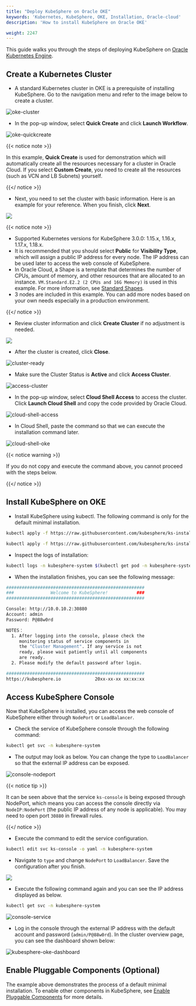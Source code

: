 ```yaml
---
title: "Deploy KubeSphere on Oracle OKE"
keywords: 'Kubernetes, KubeSphere, OKE, Installation, Oracle-cloud'
description: 'How to install KubeSphere on Oracle OKE'

weight: 2247
---
```


This guide walks you through the steps of deploying KubeSphere on [Oracle Kubernetes Engine](https://www.oracle.com/cloud/compute/container-engine-kubernetes.html).

## Create a Kubernetes Cluster

- A standard Kubernetes cluster in OKE is a prerequisite of installing KubeSphere. Go to the navigation menu and refer to the image below to create a cluster.

![oke-cluster](https://ap3.qingstor.com/kubesphere-website/docs/oke-cluster.jpg)

- In the pop-up window, select **Quick Create** and click **Launch Workflow**.

![oke-quickcreate](https://ap3.qingstor.com/kubesphere-website/docs/oke-quickcreate.jpg)

{{< notice note >}}

In this example, **Quick Create** is used for demonstration which will automatically create all the resources necessary for a cluster in Oracle Cloud. If you select **Custom Create**, you need to create all the resources (such as VCN and LB Subnets) yourself.

{{</ notice >}} 

- Next, you need to set the cluster with basic information. Here is an example for your reference. When you finish, click **Next**.

![](https://ap3.qingstor.com/kubesphere-website/docs/cluster-setting.jpg)

{{< notice note >}}

- Supported Kubernetes versions for KubeSphere 3.0.0: 1.15.x, 1.16.x, 1.17.x, 1.18.x.
- It is recommended that you should select **Public** for **Visibility Type**, which will assign a public IP address for every node. The IP address can be used later to access the web console of KubeSphere.
- In Oracle Cloud, a Shape is a template that determines the number of CPUs, amount of memory, and other resources that are allocated to an instance. `VM.Standard.E2.2 (2 CPUs and 16G Memory)` is used in this example. For more information, see [Standard Shapes](https://docs.cloud.oracle.com/en-us/iaas/Content/Compute/References/computeshapes.htm#vmshapes__vm-standard).
- 3 nodes are included in this example. You can add more nodes based on your own needs especially in a production environment.

{{</ notice >}} 

- Review cluster information and click **Create Cluster** if no adjustment is needed.

![](https://ap3.qingstor.com/kubesphere-website/docs/create-cluster.jpg)

- After the cluster is created, click **Close**.

![cluster-ready](https://ap3.qingstor.com/kubesphere-website/docs/cluster-ready.jpg)

- Make sure the Cluster Status is **Active** and click **Access Cluster**.

![access-cluster](https://ap3.qingstor.com/kubesphere-website/docs/access-cluster.jpg)

- In the pop-up window, select **Cloud Shell Access** to access the cluster. Click **Launch Cloud Shell** and copy the code provided by Oracle Cloud.

![cloud-shell-access](https://ap3.qingstor.com/kubesphere-website/docs/cloudshell-access.png)

- In Cloud Shell, paste the command so that we can execute the installation command later.

![cloud-shell-oke](https://ap3.qingstor.com/kubesphere-website/docs/oke-cloud-shell.png)

{{< notice warning >}}

If you do not copy and execute the command above, you cannot proceed with the steps below.

{{</ notice >}}

## Install KubeSphere on OKE

- Install KubeSphere using kubectl. The following command is only for the default minimal installation.

```bash
kubectl apply -f https://raw.githubusercontent.com/kubesphere/ks-installer/v3.0.0/deploy/kubesphere-installer.yaml
```

```bash
kubectl apply -f https://raw.githubusercontent.com/kubesphere/ks-installer/v3.0.0/deploy/cluster-configuration.yaml
```

- Inspect the logs of installation:

```bash
kubectl logs -n kubesphere-system $(kubectl get pod -n kubesphere-system -l app=ks-install -o jsonpath='{.items[0].metadata.name}') -f
```

- When the installation finishes, you can see the following message:

```bash
#####################################################
###              Welcome to KubeSphere!           ###
#####################################################

Console: http://10.0.10.2:30880
Account: admin
Password: P@88w0rd

NOTES：
  1. After logging into the console, please check the
     monitoring status of service components in
     the "Cluster Management". If any service is not
     ready, please wait patiently until all components 
     are ready.
  2. Please modify the default password after login.

#####################################################
https://kubesphere.io             20xx-xx-xx xx:xx:xx
```

## Access KubeSphere Console

Now that KubeSphere is installed, you can access the web console of KubeSphere either through `NodePort` or `LoadBalancer`.

- Check the service of KubeSphere console through the following command:

```bash
kubectl get svc -n kubesphere-system
```

- The output may look as below. You can change the type to `LoadBalancer` so that the external IP address can be exposed.

![console-nodeport](https://ap3.qingstor.com/kubesphere-website/docs/nodeport-console.jpg)

{{< notice tip >}}

It can be seen above that the service `ks-console` is being exposed through NodePort, which means you can access the console directly via `NodeIP:NodePort` (the public IP address of any node is applicable). You may need to open port `30880` in firewall rules.

{{</ notice >}}

- Execute the command to edit the service configuration.

```bash
kubectl edit svc ks-console -o yaml -n kubesphere-system
```

- Navigate to `type` and change `NodePort` to `LoadBalancer`. Save the configuration after you finish.

![](https://ap3.qingstor.com/kubesphere-website/docs/change-service-type.png)

- Execute the following command again and you can see the IP address displayed as below.

```bash
kubectl get svc -n kubesphere-system
```

![console-service](https://ap3.qingstor.com/kubesphere-website/docs/console-service.png)

- Log in the console through the external IP address with the default account and password (`admin/P@88w0rd`). In the cluster overview page, you can see the dashboard shown below:

![kubesphere-oke-dashboard](https://ap3.qingstor.com/kubesphere-website/docs/kubesphere-oke-dashboard.png)

## Enable Pluggable Components (Optional)

The example above demonstrates the process of a default minimal installation. To enable other components in KubeSphere, see [Enable Pluggable Components](../../../pluggable-components/) for more details.

